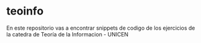 teoinfo
=======

En este repositorio vas a encontrar snippets de codigo de los ejercicios de la catedra de Teoría de la Informacion - UNICEN
